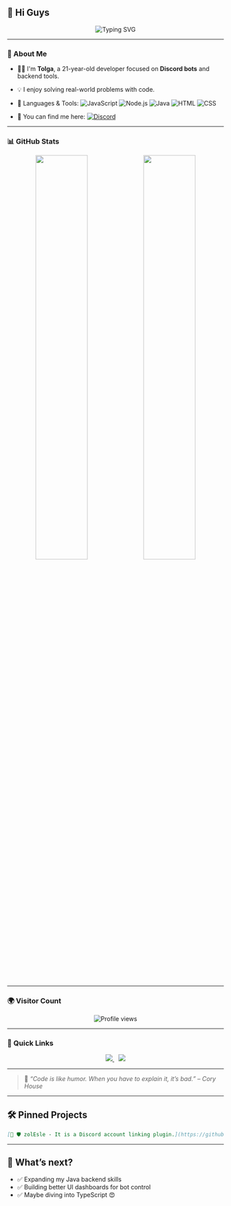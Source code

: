 ## 👋 Hi Guys

<p align="center">
  <img src="https://readme-typing-svg.herokuapp.com?font=Fira+Code&size=22&pause=1000&center=true&width=435&lines=Hi%2C+I'm+Zolqid!;Discord+Bot+Developer;Java+%7C+Node.js+%7C+JS+%7C+HTML%2FCSS;Always+learning+something+new!" alt="Typing SVG" />
</p>

---

### 🧠 About Me

* 🧑‍💻 I'm **Tolga**, a 21-year-old developer focused on **Discord bots** and backend tools.

* 💡 I enjoy solving real-world problems with code.

* 💬 Languages & Tools:
  ![JavaScript](https://img.shields.io/badge/-JavaScript-F7DF1E?style=for-the-badge\&logo=javascript\&logoColor=black)
  ![Node.js](https://img.shields.io/badge/-Node.js-339933?style=for-the-badge\&logo=nodedotjs\&logoColor=white)
  ![Java](https://img.shields.io/badge/-Java-007396?style=for-the-badge\&logo=java\&logoColor=white)
  ![HTML](https://img.shields.io/badge/-HTML5-E34F26?style=for-the-badge\&logo=html5\&logoColor=white)
  ![CSS](https://img.shields.io/badge/-CSS3-1572B6?style=for-the-badge\&logo=css3\&logoColor=white)

* 🔗 You can find me here:
  [![Discord](https://img.shields.io/badge/-Discord-5865F2?style=for-the-badge\&logo=discord\&logoColor=white)](https://discord.com/users/752882776985960500)

---

### 📊 GitHub Stats

<p align="center">
  <img width="49%" src="https://github-readme-stats.vercel.app/api?username=Zolqid&show_icons=true&theme=radical&hide_border=true" />
  <img width="49%" src="https://github-readme-streak-stats.herokuapp.com/?user=Zolqid&theme=radical&hide_border=true"/>
</p>

---

### 🌍 Visitor Count

<p align="center">
  <img src="https://komarev.com/ghpvc/?username=Zolqid&style=flat-square&color=blue" alt="Profile views" />
</p>

---

### 🔗 Quick Links

<p align="center">
  <a href="https://github.com/Zolqid">
    <img src="https://img.shields.io/badge/GitHub-Zolqid-181717?style=for-the-badge&logo=github&logoColor=white" />
  </a>
  <a href="https://discord.gg/UQZseCmRBN" style="margin-left:10px;">
    <img src="https://img.shields.io/badge/Join%20Discord-5865F2?style=for-the-badge&logo=discord&logoColor=white" />
  </a>
</p>

---

> 🧪 *“Code is like humor. When you have to explain it, it’s bad.” – Cory House*

---

## 🛠️ Pinned Projects

```md
[🔹 🛡️ zolEsle - It is a Discord account linking plugin.](https://github.com/Zolqid/zolEsle)
```

---

## 🎯 What’s next?

* ✅ Expanding my Java backend skills
* ✅ Building better UI dashboards for bot control
* ✅ Maybe diving into TypeScript 😍
